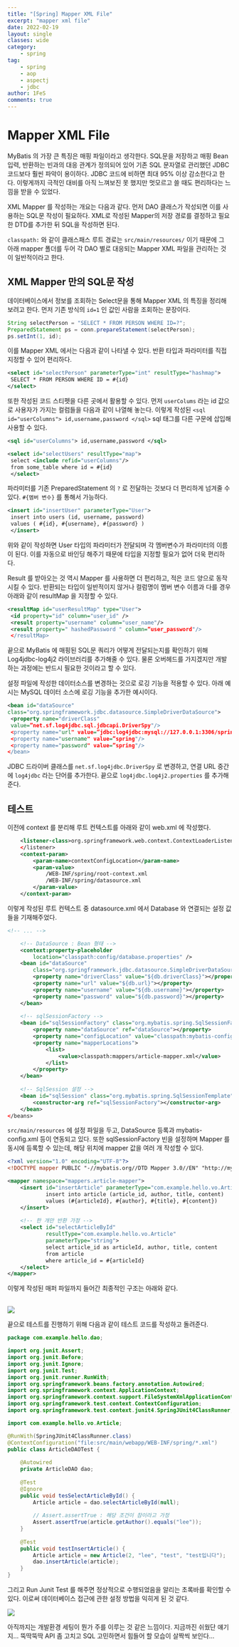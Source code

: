 ```yaml
---
title: "[Spring] Mapper XML File"
excerpt: "mapper xml file"
date: 2022-02-19
layout: single
classes: wide
category:
    - spring
tag:
    - spring
    - aop
    - aspectj
    - jdbc
author: 1FeS
comments: true
---
```


# Mapper XML File

MyBatis 의 가장 큰 특징은 매핑 파일이라고 생각한다. SQL문을 저장하고 매핑 Bean 입력, 반환하는 빈과의 대응 관계가 정의되어 있어 기존 SQL 문자열로 관리했던 JDBC 코드보다 훨씬 파악이 용이하다. JDBC 코드에 비하면 최대 95% 이상 감소한다고 한다. 이렇게까지 극적인 대비를 아직 느껴보진 못 했지만 멋모르고 쓸 때도 편리하다는 느낌을 받을 수 있었다.

XML Mapper 를 작성하는 개요는 다음과 같다. 먼저 DAO 클래스가 작성되면 이를 사용하는 SQL문 작성이 필요하다. XML로 작성된 Mapper의 저장 경로를 결정하고 필요한 DTD를 추가한 뒤 SQL을 작성하면 된다.

`classpath:` 와 같이 클래스패스 루트 경로는 `src/main/resources/` 이기 때문에 그 아래 mapper 폴더를 두어 각 DAO 별로 대응되는 Mapper XML 파일을 관리하는 것이 일반적이라고 한다.

## XML Mapper 만의 SQL문 작성

데이터베이스에서 정보를 조회하는 Select문을 통해 Mapper XML 의 특징을 정리해보려고 한다. 먼저 기존 방식의 `id=1` 인 값인 사람을 조회하는 문장이다.

```java
String selectPerson = "SELECT * FROM PERSON WHERE ID=?";
PreparedStatement ps = conn.prepareStatement(selectPerson);
ps.setInt(1, id);
```

이를 Mapper XML 에서는 다음과 같이 나타낼 수 있다. 반환 타입과 파라미터를 직접 지정할 수 있어 편리하다.

```xml
<select id="selectPerson" parameterType="int" resultType="hashmap">
 SELECT * FROM PERSON WHERE ID = #{id} 
</select>
```

또한 작성된 코드 스티펫을 다른 곳에서 활용할 수 있다. 먼저 `userColums` 라는 id 값으로 사용자가 가지는 컬럼들을 다음과 같이 나열해 놓는다. 이렇게 작성된 `<sql id="userColumns"> id,username,password </sql>` sql 태그를 다른 구문에 삽입해 사용할 수 있다.

```xml
<sql id="userColumns"> id,username,password </sql>

<select id="selectUsers" resultType="map"> 
 select <include refid="userColumns"/> 
 from some_table where id = #{id} 
 </select>
```

파라미터를 기존 PreparedStatement 의 `?` 로 전달하는 것보다 더 편리하게 넘겨줄 수 있다. `#{멤버 변수}` 를 통해서 가능하다.

```xml
<insert id="insertUser" parameterType="User"> 
 insert into users (id, username, password) 
 values ( #{id}, #{username}, #{password} ) 
 </insert>
```

위와 같이 작성하면 User 타입의 파라미터가 전달되며 각 멤버변수가 파라미터의 이름이 된다. 이를 자동으로 바인딩 해주기 때문에 타입을 지정할 필요가 없어 더욱 편리하다.

Result 를 받아오는 것 역시 Mapper 를 사용하면 더 편리하고, 적은 코드 양으로 동작시킬 수 있다. 반환되는 타입이 일반적이지 않거나 컬럼명이 멤버 변수 이름과 다를 경우 아래와 같이 resultMap 을 지정할 수 있다.

```xml
<resultMap id="userResultMap" type="User"> 
 <id property="id" column="user_id" /> 
 <result property="username" column="user_name"/> 
 <result property=" hashedPassword " column=“user_password"/> 
 </resultMap>
```

끝으로 MyBatis 에 매핑된 SQL문 쿼리가 어떻게 전달되는지를 확인하기 위해 Log4jdbc-log4j2 라이브러리를 추가해줄 수 있다. 물론 오버헤드를 가지겠지만 개발하는 과정에는 반드시 필요한 것이라고 할 수 있다.

설정 파일에 작성한 데이터소스를 변경하는 것으로 로깅 기능을 적용할 수 있다. 아래 예시는 MySQL 데이터 소스에 로깅 기능을 추가한 예시이다. 

```xml
<bean id="dataSource" 
class="org.springframework.jdbc.datasource.SimpleDriverDataSource">
 <property name="driverClass" 
 value=”net.sf.log4jdbc.sql.jdbcapi.DriverSpy"/>
 <property name="url" value=”jdbc:log4jdbc:mysql://127.0.0.1:3306/spring"/>
 <property name="username" value=”spring"/>
 <property name="password" value=”spring"/>
</bean>
```

JDBC 드라이버 클래스를 `net.sf.log4jdbc.DriverSpy` 로 변경하고, 연결 URL 중간에 `log4jdbc` 라는 단어를 추가한다. 끝으로 `log4jdbc.log4j2.properties` 를 추가해준다.

## 테스트

이전에 context 를 분리해 루트 컨텍스트를 아래와 같이 web.xml 에 작성했다.

```xml
	<listener-class>org.springframework.web.context.ContextLoaderListener</listener-class>
	</listener>
	<context-param>
		<param-name>contextConfigLocation</param-name>
		<param-value>
			/WEB-INF/spring/root-context.xml
			/WEB-INF/spring/datasource.xml
		</param-value>
	</context-param>
```

이렇게 작성된 루트 컨텍스트 중 datasource.xml 에서 Database 와 연결되는 설정 값들을 기재해주었다.

```xml
<!-- ... -->

	<!-- DataSource : Bean 형태 -->
	<context:property-placeholder
		location="classpath:config/database.properties" />
	<bean id="dataSource"
		class="org.springframework.jdbc.datasource.SimpleDriverDataSource">
		<property name="driverClass" value="${db.driverClass}"></property>
		<property name="url" value="${db.url}"></property>
		<property name="username" value="${db.username}"></property>
		<property name="password" value="${db.password}"></property>
	</bean>
	
	<!-- sqlSessionFactory -->
	<bean id="sqlSessionFactory" class="org.mybatis.spring.SqlSessionFactoryBean">
		<property name="dataSource" ref="dataSource"></property>
		<property name="configLocation" value="classpath:mybatis-config.xml"></property>
		<property name="mapperLocations">
			<list>
				<value>classpath:mappers/article-mapper.xml</value>
			</list>
		</property>
	</bean>
	
	<!-- SqlSession 설정 -->
	<bean id="sqlSession" class="org.mybatis.spring.SqlSessionTemplate">
		<constructor-arg ref="sqlSessionFactory"></constructor-arg>
	</bean>
</beans>
```

`src/main/resources` 에 설정 파일을 두고,  DataSource 등록과 mybatis-config.xml 등이 연동되고 있다. 또한 sqlSessionFactory 빈을 설정하며 Mapper 를 동시에 등록할 수 있는데, 해당 위치에 mapper 값을 여러 개 작성할 수 있다.

```xml
<?xml version="1.0" encoding="UTF-8"?>
<!DOCTYPE mapper PUBLIC "-//mybatis.org//DTD Mapper 3.0//EN" "http://mybatis.org/dtd/mybatis-3-mapper.dtd">

<mapper namespace="mappers.article-mapper">
	<insert id="insertArticle" parameterType="com.example.hello.vo.Article">
			insert into article (article_id, author, title, content)
			values (#{articleId}, #{author}, #{title}, #{content})
	</insert>
	
	<!-- 한 개만 반환 가정 -->
	<select id="selectArticleById"
			resultType="com.example.hello.vo.Article"
			parameterType="string">
			select article_id as articleId, author, title, content
			from article
			where article_id = #{articleId}
	</select>		
</mapper>
```

이렇게 작성된 매퍼 파일까지 들어간 최종적인 구조는 아래와 같다.

<br/>
<img src="/_img/2022-02-19/project_explorer.png">
<br/>

끝으로 테스트를 진행하기 위해 다음과 같이 테스트 코드를 작성하고 돌려준다.

```java
package com.example.hello.dao;

import org.junit.Assert;
import org.junit.Before;
import org.junit.Ignore;
import org.junit.Test;
import org.junit.runner.RunWith;
import org.springframework.beans.factory.annotation.Autowired;
import org.springframework.context.ApplicationContext;
import org.springframework.context.support.FileSystemXmlApplicationContext;
import org.springframework.test.context.ContextConfiguration;
import org.springframework.test.context.junit4.SpringJUnit4ClassRunner;

import com.example.hello.vo.Article;

@RunWith(SpringJUnit4ClassRunner.class)
@ContextConfiguration("file:src/main/webapp/WEB-INF/spring/*.xml")
public class ArticleDAOTest {
	
	@Autowired
	private ArticleDAO dao;
	
	@Test
	@Ignore
	public void tesSelectArticleById() {
		Article article = dao.selectArticleById(null);
		
		// Assert.assertTrue : 해당 조건이 참이라고 가정
		Assert.assertTrue(article.getAuthor().equals("lee"));
	}
	
	@Test
	public void testInsertArticle() {
		Article article = new Article(2, "lee", "test", "test입니다");
		dao.insertArticle(article);
	}
}
```

그리고 Run Junit Test 를 해주면 정상적으로 수행되었음을 알리는 초록바를 확인할 수 있다. 이로써 데이터베이스 접근에 관한 설정 방법을 익히게 된 것 같다.

<img src="/_img/2022-02-19/insert_test.png">

아직까지는 개발환경 세팅이 뭔가 주를 이루는 것 같은 느낌이다. 지금까진 쉬웠단 얘기지... 뚝딱뚝딱 API 좀 고치고 SQL 고민하면서 힘들어 할 모습이 살짝씩 보인다...